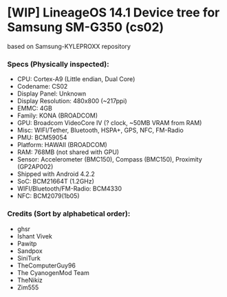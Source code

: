 # [WIP] LineageOS 14.1 Device tree for Samsung SM-G350 (cs02)
based on Samsung-KYLEPROXX repository

### Specs (Physically inspected):
  - CPU: Cortex-A9 (Little endian, Dual Core)
  - Codename: CS02
  - Display Panel: Unknown
  - Display Resolution: 480x800 (~217ppi)
  - EMMC: 4GB
  - Family: KONA (BROADCOM)
  - GPU: Broadcom VideoCore IV (? clock, ~50MB VRAM from RAM)
  - Misc: WIFI/Tether, Bluetooth, HSPA+, GPS, NFC, FM-Radio
  - PMU: BCM59054
  - Platform: HAWAII (BROADCOM)
  - RAM: 768MB (not shared with GPU)
  - Sensor: Accelerometer (BMC150), Compass (BMC150), Proximity (GP2AP002)
  - Shipped with Android 4.2.2
  - SoC: BCM21664T (1.2GHz)
  - WIFI/Bluetooth/FM-Radio: BCM4330
  - NFC: BCM2079(1b05)

### Credits (Sort by alphabetical order):
  - ghsr
  - Ishant Vivek
  - Pawitp
  - Sandpox
  - SiniTurk
  - TheComputerGuy96
  - The CyanogenMod Team
  - TheNikiz
  - Zim555
